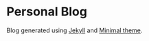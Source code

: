 # Personal Blog

Blog generated using [Jekyll](https://jekyllrb.com/) and [Minimal theme](https://github.com/pages-themes/minimal).